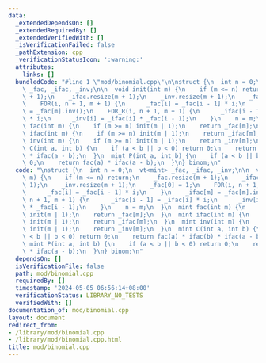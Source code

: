 ```yaml
---
data:
  _extendedDependsOn: []
  _extendedRequiredBy: []
  _extendedVerifiedWith: []
  _isVerificationFailed: false
  _pathExtension: cpp
  _verificationStatusIcon: ':warning:'
  attributes:
    links: []
  bundledCode: "#line 1 \"mod/binomial.cpp\"\n\nstruct {\n  int n = 0;\n  vt<mint>\
    \ _fac, _ifac, _inv;\n\n  void init(int m) {\n    if (m <= n) return;\n    _fac.resize(m\
    \ + 1);\n    _ifac.resize(m + 1);\n    _inv.resize(m + 1);\n    _fac[0] = 1;\n\
    \    FOR(i, n + 1, m + 1) {\n      _fac[i] = _fac[i - 1] * i;\n    }\n    _ifac[m]\
    \ = _fac[m].inv();\n    FOR_R(i, n + 1, m + 1) {\n      _ifac[i - 1] = _ifac[i]\
    \ * i;\n      _inv[i] = _ifac[i] * _fac[i - 1];\n    }\n    n = m;\n  }\n  mint\
    \ fac(int m) {\n    if (m >= n) init(m | 1);\n    return _fac[m];\n  }\n  mint\
    \ ifac(int m) {\n    if (m >= n) init(m | 1);\n    return _ifac[m];\n  }\n  mint\
    \ inv(int m) {\n    if (m >= n) init(m | 1);\n    return _inv[m];\n  }\n  mint\
    \ C(int a, int b) {\n    if (a < b || b < 0) return 0;\n    return fac(a) * ifac(b)\
    \ * ifac(a - b);\n  }\n  mint P(int a, int b) {\n    if (a < b || b < 0) return\
    \ 0;\n    return fac(a) * ifac(a - b);\n  }\n} binom;\n"
  code: "\nstruct {\n  int n = 0;\n  vt<mint> _fac, _ifac, _inv;\n\n  void init(int\
    \ m) {\n    if (m <= n) return;\n    _fac.resize(m + 1);\n    _ifac.resize(m +\
    \ 1);\n    _inv.resize(m + 1);\n    _fac[0] = 1;\n    FOR(i, n + 1, m + 1) {\n\
    \      _fac[i] = _fac[i - 1] * i;\n    }\n    _ifac[m] = _fac[m].inv();\n    FOR_R(i,\
    \ n + 1, m + 1) {\n      _ifac[i - 1] = _ifac[i] * i;\n      _inv[i] = _ifac[i]\
    \ * _fac[i - 1];\n    }\n    n = m;\n  }\n  mint fac(int m) {\n    if (m >= n)\
    \ init(m | 1);\n    return _fac[m];\n  }\n  mint ifac(int m) {\n    if (m >= n)\
    \ init(m | 1);\n    return _ifac[m];\n  }\n  mint inv(int m) {\n    if (m >= n)\
    \ init(m | 1);\n    return _inv[m];\n  }\n  mint C(int a, int b) {\n    if (a\
    \ < b || b < 0) return 0;\n    return fac(a) * ifac(b) * ifac(a - b);\n  }\n \
    \ mint P(int a, int b) {\n    if (a < b || b < 0) return 0;\n    return fac(a)\
    \ * ifac(a - b);\n  }\n} binom;\n"
  dependsOn: []
  isVerificationFile: false
  path: mod/binomial.cpp
  requiredBy: []
  timestamp: '2024-05-05 06:56:14+08:00'
  verificationStatus: LIBRARY_NO_TESTS
  verifiedWith: []
documentation_of: mod/binomial.cpp
layout: document
redirect_from:
- /library/mod/binomial.cpp
- /library/mod/binomial.cpp.html
title: mod/binomial.cpp
---
```

